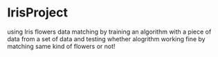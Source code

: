 # IrisProject
using Iris flowers data matching by training an algorithm with a piece of data from a set of data and testing whether alogrithm working fine by matching same kind of flowers or not! 

